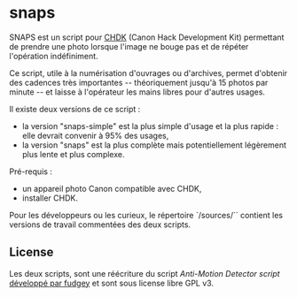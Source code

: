 # snaps

SNAPS est un script pour [CHDK](http://chdk.wikia.com) (Canon Hack Development Kit) permettant de prendre une photo lorsque l'image ne bouge pas et de répéter l'opération indéfiniment.

Ce script, utile à la numérisation d'ouvrages ou d'archives, permet d'obtenir des cadences très importantes -- théoriquement jusqu'à 15 photos par minute -- et laisse à l'opérateur les mains libres pour d'autres usages.

Il existe deux versions de ce script :
- la version "snaps-simple" est la plus simple d'usage et la plus rapide : elle devrait convenir à 95% des usages,
- la version "snaps" est la plus complète mais potentiellement légèrement plus lente et plus complexe.

Pré-requis :
- un appareil photo Canon compatible avec CHDK,
- installer CHDK.

Pour les développeurs ou les curieux, le répertoire `/sources/`` contient les versions de travail commentées des deux scripts.

## License

Les deux scripts, sont une réécriture du script *Anti-Motion Detector script* [développé par fudgey](https://chdk.setepontos.com/index.php/topic,1046.msg9260.html#msg9260) et sont sous license libre GPL v3.
